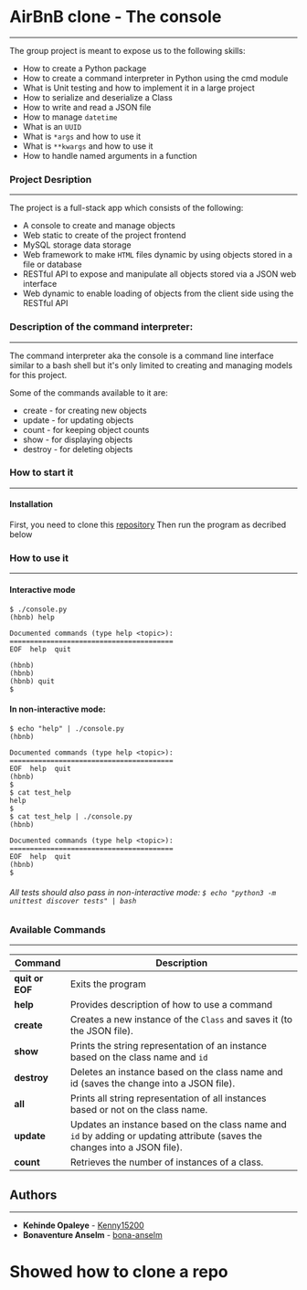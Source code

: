 
# AirBnB clone - The console
-----------------------------


The group project is meant to expose us to the following skills:

- How to create a Python package
- How to create a command interpreter in Python using the cmd module
- What is Unit testing and how to implement it in a large project
- How to serialize and deserialize a Class
- How to write and read a JSON file
- How to manage ```datetime```
- What is an ```UUID```
- What is ```*args``` and how to use it
- What is ```**kwargs``` and how to use it
- How to handle named arguments in a function



### Project Desription
----------------------

The project is a full-stack app which consists of the following:

- A console to create and manage objects
- Web static to create of the project frontend
- MySQL storage data storage
- Web framework to make ```HTML``` files dynamic by using objects stored in a file or database
- RESTful API to expose and manipulate all objects stored via a JSON web interface
- Web dynamic to enable loading of objects from the client side using the RESTful API



### Description of the command interpreter:
-------------------------------------------

The command interpreter aka the console is a command line interface similar to a bash shell but it's only limited to creating and managing models for this project.

Some of the commands available to it are:
- create - for creating new objects
- update - for updating objects
- count - for keeping object counts
- show - for displaying objects
- destroy - for deleting objects


### How to start it
-------------------

#### Installation

First, you need to clone this [repository](https://github.com/Kenny15200/AirBnB_clone.git)
Then run the program as decribed below


### How to use it
-----------------

#### Interactive mode

```
$ ./console.py
(hbnb) help

Documented commands (type help <topic>):
========================================
EOF  help  quit

(hbnb) 
(hbnb) 
(hbnb) quit
$

```

#### In non-interactive mode: 

```
$ echo "help" | ./console.py
(hbnb)

Documented commands (type help <topic>):
========================================
EOF  help  quit
(hbnb) 
$
$ cat test_help
help
$
$ cat test_help | ./console.py
(hbnb) 

Documented commands (type help <topic>):
========================================
EOF  help  quit
(hbnb) 
$

```

###### All tests should also pass in non-interactive mode: ```$ echo "python3 -m unittest discover tests" | bash```



### Available Commands
----------------------

|**Command**	|	**Description**					|
|---------------|-------------------------------------------------------|
|**quit or EOF**| Exits the program					|
|**help**	| Provides description of how to use a command		|
|**create**	| Creates a new instance of the ```Class``` and saves it (to the JSON file).|
|**show**	| Prints the string representation of an instance based on the class name and ```id```|
|**destroy**	| Deletes an instance based on the class name and id (saves the change into a JSON file).|
|**all**	| Prints all string representation of all instances based or not on the class name.|
|**update**	| Updates an instance based on the class name and ```id``` by adding or updating attribute (saves the changes into a JSON file).|
|**count**	| Retrieves the number of instances of a class.		|



## Authors
----------

- **Kehinde Opaleye** - [Kenny15200](https://github.com/kenny15200)
- **Bonaventure Anselm** - [bona-anselm](https://github.com/bona-anselm)


**Showed how to clone a repo**
===

